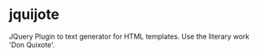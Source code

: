 jquijote
========

JQuery Plugin to text generator for HTML templates. Use the literary work 'Don Quixote'.
